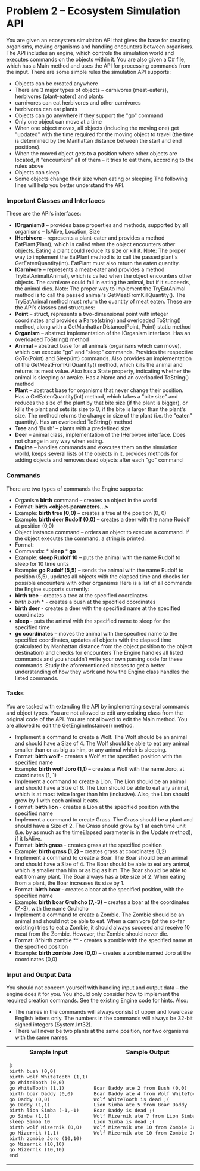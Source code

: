 Problem 2 – Ecosystem Simulation API
==================================
You are given an ecosystem simulation API that gives the base for creating organisms, moving organisms and handling encounters between organisms. The API includes an engine, which controls the simulation world and executes commands on the objects within it. You are also given a C# file, which has a Main method and uses the API for processing commands from the input.
There are some simple rules the simulation API supports:
*	Objects can be created anywhere
*	There are 3 major types of objects – carnivores (meat-eaters), herbivores (plant-eaters) and plants
*	carnivores can eat herbivores and other carnivores
   *	herbivores can eat plants
*	Objects can go anywhere if they support the "go" command
   *	Only one object can move at a time
   *	When one object moves, all objects (including the moving one) get "updated" with the time required for the moving object to travel (the time is determined by the Manhattan distance between the start and end positions).
   *	When the moved object gets to a position where other objects are located, it "encounters" all of them – it tries to eat them, according to the rules above
*	Objects can sleep
*	Some objects change their size when eating or sleeping
The following lines will help you better understand the API.

### Important Classes and Interfaces

These are the API’s interfaces:
* **IOrganism8** – provides base properties and methods, supported by all organisms – IsAlive, Location, Size
*	**IHerbivore** – represents a plant-eater and provides a method EatPlant(Plant), which is called when the object encounters other objects. Eating a plant could reduce its size or kill it. Note: The proper way to implement the EatPlant method is to call the passed plant's GetEatenQuantity(int). EatPlant must also return the eaten quantity.
*	**ICarnivore** – represents a meat-eater and provides a method TryEatAnimal(Animal), which is called when the object encounters other objects. The carnivore could fail in eating the animal, but if it succeeds, the animal dies. Note: The proper way to implement the TryEatAnimal method is to call the passed animal's GetMeatFromKillQuantity(). The TryEatAnimal method must return the quantity of meat eaten.
These are the API’s classes and structures:
*	**Point** – struct, represents a two-dimensional point with integer coordinates and provides a Parse(string) and overloaded ToString() method, along with a GetManhattanDistance(Point, Point) static method
*	**Organism** – abstract implementation of the IOrganism interface. Has an overloaded ToString() method
*	**Animal** – abstract base for all animals (organisms which can move), which can execute "go" and "sleep" commands. Provides the respective GoTo(Point) and Sleep(int) commands. Also provides an implementation of the GetMeatFromKillQuantity() method, which kills the animal and returns its meat value. Also has a State property, indicating whether the animal is sleeping or awake. Has a Name and an overloaded ToString() method
*	**Plant** – abstract base for organisms that never change their position. Has a GetEatenQuantity(int) method, which takes a "bite size" and reduces the size of the plant by that bite size (if the plant is bigger), or kills the plant and sets its size to 0, if the bite is larger than the plant's size. The method returns the change in size of the plant (i.e. the "eaten" quantity). Has an overloaded ToString() method
*	**Tree** and 'Bush' – plants with a predefined size 
*	**Deer** – animal class, implementation of the IHerbivore interface. Does not change in any way when eating.
*	**Engine** – handles commands and executes them on the simulation world, keeps several lists of the objects in it, provides methods for adding objects and removes dead objects after each "go" command

### Commands

There are two types of commands the Engine supports:	
*	Organism **birth** command – creates an object in the world
   *	Format: **birth <object-type-name> <object-parameters…>**
   *	Example: **birth tree (0,0)** – creates a tree at the position (0, 0)
   *	Example: **birth deer Rudolf (0,0)** – creates a deer with the name Rudolf at position (0,0)
*	Object instance command – orders an object to execute a command. If the object executes the command, a string is printed.
   *	Format: **<command-name> <object-name> <command-parameters>**
   *	Commands:
      *	**sleep <object-name> <time>**
      *	**go <object-name> <position>** 
   *	Example: **sleep Rudolf 10** – puts the animal with the name Rudolf to sleep for 10 time units
   *	Example: **go Rudolf (5,5)** – sends the animal with the name Rudolf to position (5,5), updates all objects with the elapsed time and checks for possible encounters with other organisms
Here is a list of all commands the Engine supports currently:
*	**birth tree <position>** - creates a tree at the specified coordinates
*	*birth bush <position>** - creates a bush at the specified coordinates
*	**birth deer <name> <coordinates>** - creates a deer with the specified name at the specified coordinates
*	**sleep <name> <time>** - puts the animal with the specified name to sleep for the specified time
*	**go <name> coordinates** – moves the animal with the specified name to the specified coordinates, updates all objects with the elapsed time (calculated by Manhattan distance from the object position to the object destination) and checks for encounters
The Engine handles all listed commands and you shouldn’t write your own parsing code for these commands.
Study the aforementioned classes to get a better understanding of how they work and how the Engine class handles the listed commands.

### Tasks

You are tasked with extending the API by implementing several commands and object types. You are not allowed to edit any existing class from the original code of the API. You are not allowed to edit the Main method. You are allowed to edit the GetEngineInstance() method.
*	Implement a command to create a Wolf. The Wolf should be an animal and should have a Size of 4. The Wolf should be able to eat any animal smaller than or as big as him, or any animal which is sleeping.
   *	Format: **birth wolf <name> <position>** - creates a Wolf at the specified position with the specified name
   *	Example: **birth wolf Joro (1,1)** – creates a Wolf with the name Joro, at coordinates (1, 1)
*	Implement a command to create a Lion. The Lion should be an animal and should have a Size of 6. The Lion should be able to eat any animal, which is at most twice larger than him (inclusive). Also, the Lion should grow by 1 with each animal it eats.
   *	Format: **birth lion <name> <position>** - creates a Lion at the specified position with the specified name
*	Implement a command to create Grass. The Grass should be a plant and should have a Size of 2. The Grass should grow by 1 at each time unit (i.e. by as much as the timeElapsed parameter is in the Update method), if it IsAlive.
   *  Format: **birth grass <position>** - creates grass at the specified position
   *  Example: **birth grass (1,2)** – creates grass at coordinates (1,2)
*	Implement a command to create a Boar. The Boar should be an animal and should have a Size of 4. The Boar should be able to eat any animal, which is smaller than him or as big as him. The Boar should be able to eat from any plant. The Boar always has a bite size of 2. When eating from a plant, the Boar increases its size by 1.
   *	Format: **birth boar <name> <position>** - creates a boar at the specified position, with the specified name
   *	Example: **birth boar Gruhcho (7,-3)** – creates a boar at the coordinates (7,-3), with the name Gruhcho
*	Implement a command to create a Zombie. The Zombie should be an animal and should not be able to eat. When a carnivore (of the so-far existing) tries to eat a Zombie, it should always succeed and receive 10 meat from the Zombie. However, the Zombie should never die. 
   *	Format: 8*birth zombie <name> <position>** - creates a zombie with the specified name at the specified position
   *	Example: **birth zombie Joro (0,0)** – creates a zombie named Joro at the coordinates (0,0)

### Input and Output Data

You should not concern yourself with handling input and output data – the engine does it for you. You should only consider how to implement the required creation commands. See the existing Engine code for hints. Also:
*	The names in the commands will always consist of upper and lowercase English letters only. The numbers in the commands will always be 32-bit signed integers (System.Int32).
*	There will never be two plants at the same position, nor two organisms with the same names.

<table>
    <tr>
        <th>Sample Input</th>
        <th>Sample Output</th>
    </tr>
    <tr>
        <td>
<pre>3
birth bush (0,0)
birth wolf WhiteTooth (1,1)
go WhiteTooth (0,0)
go WhiteTooth (1,1)
birth boar Daddy (0,0)
go Daddy (0,0)
go Daddy (1,1)
birth lion Simba (-1,-1)
go Simba (1,1)
sleep Simba 10
birth wolf Mizernik (0,0)
go Mizernik (1,1)
birth zombie Joro (10,10)
go Mizernik (10,10)
go Mizernik (10,10) 
end</pre>
        </td>
        <td>
<pre>Boar Daddy ate 2 from Bush (0,0)
Boar Daddy ate 4 from Wolf WhiteTooth
Wolf WhiteTooth is dead ;(
Lion Simba ate 5 from Boar Daddy
Boar Daddy is dead ;(
Wolf Mizernik ate 7 from Lion Simba
Lion Simba is dead ;(
Wolf Mizernik ate 10 from Zombie Joro
Wolf Mizernik ate 10 from Zombie Joro</pre>
        </td>
    </tr>
</table>
